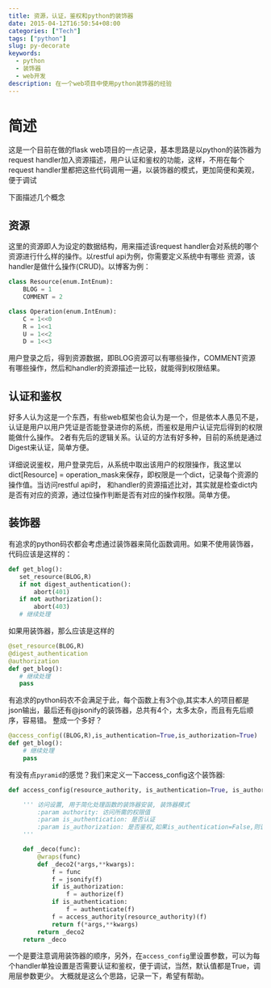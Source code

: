 ```yaml
---
title: 资源，认证，鉴权和python的装饰器
date: 2015-04-12T16:50:54+08:00
categories: ["Tech"]
tags: ["python"]
slug: py-decorate
keywords:
  - python
  - 装饰器
  - web开发
description: 在一个web项目中使用python装饰器的经验
---
```


# 简述
这是一个目前在做的flask web项目的一点记录，基本思路是以python的装饰器为request handler加入资源描述，用户认证和鉴权的功能，这样，不用在每个request handler里都把这些代码调用一遍，以装饰器的模式，更加简便和美观，便于调试

下面描述几个概念
## 资源
这里的资源即人为设定的数据结构，用来描述该request handler会对系统的哪个资源进行什么样的操作。以restful api为例，你需要定义系统中有哪些
资源，该handler是做什么操作(CRUD)。以博客为例：
```python
class Resource(enum.IntEnum):
    BLOG = 1
    COMMENT = 2

class Operation(enum.IntEnum):
    C = 1<<0
    R = 1<<1
    U = 1<<2
    D = 1<<3
```
用户登录之后，得到资源数据，即BLOG资源可以有哪些操作，COMMENT资源有哪些操作，然后和handler的资源描述一比较，就能得到权限结果。

## 认证和鉴权
好多人认为这是一个东西，有些web框架也会认为是一个，但是依本人愚见不是，认证是用户以用户凭证是否能登录进你的系统，而鉴权是用户认证完后得到的权限能做什么操作。
2者有先后的逻辑关系。认证的方法有好多种，目前的系统是通过Digest来认证，简单方便。

详细说说鉴权，用户登录完后，从系统中取出该用户的权限操作，我这里以dict[Resource] = operation_mask来保存，即权限是一个dict，记录每个资源的操作值。当访问restful api时，
和handler的资源描述比对，其实就是检查dict内是否有对应的资源，通过位操作判断是否有对应的操作权限。简单方便。

## 装饰器
有追求的python码农都会考虑通过装饰器来简化函数调用。如果不使用装饰器，代码应该是这样的：
``` python
def get_blog():
   set_resource(BLOG,R)
   if not digest_authentication():
       abort(401)
   if not authorization():
       abort(403)
   # 继续处理
```

如果用装饰器，那么应该是这样的
``` python
@set_resource(BLOG,R)
@digest_authentication
@authorization
def get_blog():
   # 继续处理
   pass
```
有追求的python码农不会满足于此，每个函数上有3个@,其实本人的项目都是json输出，最后还有@jsonify的装饰器，总共有4个，太多太杂，而且有先后顺序，容易错。
整成一个多好？
``` python
@access_config((BLOG,R),is_authentication=True,is_authorization=True)
def get_blog():
    # 继续处理
    pass
```

有没有点`pyramid`的感觉？我们来定义一下access_config这个装饰器:

``` python
def access_config(resource_authority, is_authentication=True, is_authorization=True):

    ''' 访问设置, 用于简化处理函数的装饰器安装, 装饰器模式
        :param authority: 访问所需的权限值
        :param is_authentication: 是否认证
        :param is_authorization: 是否鉴权,如果is_authentication=False,则该值也无意义
    '''

    def _deco(func):
        @wraps(func)
        def _deco2(*args,**kwargs):
            f = func
            f = jsonify(f)
            if is_authorization:
                f = authorize(f)
            if is_authentication:
                f = authenticate(f)
            f = access_authority(resource_authority)(f)
            return f(*args,**kwargs)
        return _deco2
    return _deco
```
一个是要注意调用装饰器的顺序，另外，在`access_config`里设置参数，可以为每个handler单独设置是否需要认证和鉴权，便于调试，当然，默认值都是True，调用层参数更少。
大概就是这么个思路，记录一下，希望有帮助。

